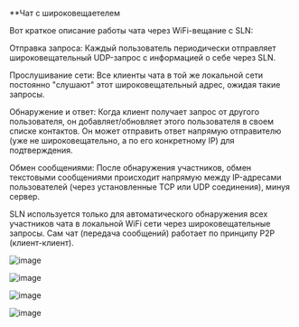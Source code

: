 **Чат с широковещаетелем

Вот краткое описание работы чата через WiFi-вещание с SLN:

Отправка запроса: Каждый пользователь периодически отправляет широковещательный UDP-запрос  с информацией о себе через SLN.

Прослушивание сети: Все клиенты чата в той же локальной сети постоянно "слушают" этот широковещательный адрес, ожидая такие запросы.

Обнаружение и ответ: Когда клиент получает запрос от другого пользователя, он добавляет/обновляет этого пользователя в своем списке контактов. Он может отправить ответ напрямую отправителю (уже не широковещательно, а по его конкретному IP) для подтверждения.

Обмен сообщениями: После обнаружения участников, обмен текстовыми сообщениями происходит напрямую между IP-адресами пользователей (через установленные TCP или UDP соединения), минуя сервер.

SLN используется только для автоматического обнаружения всех участников чата в локальной WiFi сети через широковещательные запросы. Сам чат (передача сообщений) работает по принципу P2P (клиент-клиент).

![image](https://github.com/user-attachments/assets/fb1ac20c-1c1c-4fff-9790-c2664a974cf8)


![image](https://github.com/user-attachments/assets/2ae4b984-b8eb-4f28-a76f-ffb94c556115)


![image](https://github.com/user-attachments/assets/a8c3a2dc-c1bb-4e05-a0c6-a8f0252a48d1)


![image](https://github.com/user-attachments/assets/7f676777-dc5d-42e6-b8ce-d3e3c279365f)


